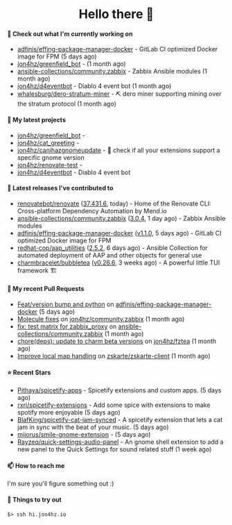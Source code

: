 <h1 align=center>Hello there 👋</h1>

#### 👷 Check out what I'm currently working on

- [adfinis/effing-package-manager-docker](https://github.com/adfinis/effing-package-manager-docker) - GitLab CI optimized Docker image for FPM (5 days ago)
- [jon4hz/greenfield_bot](https://github.com/jon4hz/greenfield_bot) -  (1 month ago)
- [ansible-collections/community.zabbix](https://github.com/ansible-collections/community.zabbix) - Zabbix Ansible modules (1 month ago)
- [jon4hz/d4eventbot](https://github.com/jon4hz/d4eventbot) - Diablo 4 event bot (1 month ago)
- [whalesburg/dero-stratum-miner](https://github.com/whalesburg/dero-stratum-miner) - ⛏ dero miner supporting mining over the stratum protocol (1 month ago)

#### 🌱 My latest projects

- [jon4hz/greenfield_bot](https://github.com/jon4hz/greenfield_bot) - 
- [jon4hz/cat_greeting](https://github.com/jon4hz/cat_greeting) - 
- [jon4hz/canihazgnomeupdate](https://github.com/jon4hz/canihazgnomeupdate) - 🧙 check if all your extensions support a specific gnome version
- [jon4hz/renovate-test](https://github.com/jon4hz/renovate-test) - 
- [jon4hz/d4eventbot](https://github.com/jon4hz/d4eventbot) - Diablo 4 event bot

#### 🔭 Latest releases I've contributed to

- [renovatebot/renovate](https://github.com/renovatebot/renovate) ([37.431.6](https://github.com/renovatebot/renovate/releases/tag/37.431.6), today) - Home of the Renovate CLI: Cross-platform Dependency Automation by Mend.io
- [ansible-collections/community.zabbix](https://github.com/ansible-collections/community.zabbix) ([3.0.4](https://github.com/ansible-collections/community.zabbix/releases/tag/3.0.4), 1 day ago) - Zabbix Ansible modules
- [adfinis/effing-package-manager-docker](https://github.com/adfinis/effing-package-manager-docker) ([v1.1.0](https://github.com/adfinis/effing-package-manager-docker/releases/tag/v1.1.0), 5 days ago) - GitLab CI optimized Docker image for FPM
- [redhat-cop/aap_utilities](https://github.com/redhat-cop/aap_utilities) ([2.5.2](https://github.com/redhat-cop/aap_utilities/releases/tag/2.5.2), 6 days ago) - Ansible Collection for automated deployment of AAP and other objects for general use
- [charmbracelet/bubbletea](https://github.com/charmbracelet/bubbletea) ([v0.26.6](https://github.com/charmbracelet/bubbletea/releases/tag/v0.26.6), 3 weeks ago) - A powerful little TUI framework 🏗

#### 🔨 My recent Pull Requests

- [Feat/version bump and python](https://github.com/adfinis/effing-package-manager-docker/pull/18) on [adfinis/effing-package-manager-docker](https://github.com/adfinis/effing-package-manager-docker) (5 days ago)
- [Molecule fixes](https://github.com/jon4hz/community.zabbix/pull/1) on [jon4hz/community.zabbix](https://github.com/jon4hz/community.zabbix) (1 month ago)
- [fix: test matrix for zabbix_proxy](https://github.com/ansible-collections/community.zabbix/pull/1281) on [ansible-collections/community.zabbix](https://github.com/ansible-collections/community.zabbix) (1 month ago)
- [chore(deps): update to charm beta versions](https://github.com/jon4hz/fztea/pull/50) on [jon4hz/fztea](https://github.com/jon4hz/fztea) (1 month ago)
- [Improve local map handling](https://github.com/zskarte/zskarte-client/pull/422) on [zskarte/zskarte-client](https://github.com/zskarte/zskarte-client) (1 month ago)

#### ⭐ Recent Stars

- [Pithaya/spicetify-apps](https://github.com/Pithaya/spicetify-apps) - Spicetify extensions and custom apps. (5 days ago)
- [rxri/spicetify-extensions](https://github.com/rxri/spicetify-extensions) - Add some spice with extensions to make spotify more enjoyable (5 days ago)
- [BlafKing/spicetify-cat-jam-synced](https://github.com/BlafKing/spicetify-cat-jam-synced) - A spicetify extension that lets a cat jam in sync with the beat of your music. (5 days ago)
- [mijorus/smile-gnome-extension](https://github.com/mijorus/smile-gnome-extension) -  (5 days ago)
- [Rayzeq/quick-settings-audio-panel](https://github.com/Rayzeq/quick-settings-audio-panel) - An gnome shell extension to add a new panel to the Quick Settings for sound related stuff (1 week ago)

#### 📫 How to reach me
I'm sure you'll figure something out :)

#### 👀 Things to try out
```
$> ssh hi.jon4hz.io
```